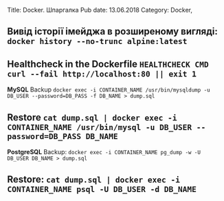 Title: Docker. Шпаргалка
Pub date: 13.06.2018
Category: Docker, 

**Вивід історії імейджа в розширеному вигляді:**
`docker history --no-trunc alpine:latest`
-----

**Healthcheck in the Dockerfile**
`HEALTHCHECK CMD curl --fail http://localhost:80 || exit 1`
-----

**MySQL**
Backup
`docker exec -i CONTAINER_NAME /usr/bin/mysqldump -u DB_USER --password=DB_PASS -f DB_NAME > dump.sql`

Restore
`cat dump.sql | docker exec -i CONTAINER_NAME /usr/bin/mysql -u DB_USER --password=DB_PASS DB_NAME`
-----

**PostgreSQL**
Backup:
`docker exec -i CONTAINER_NAME pg_dump -w -U DB_USER DB_NAME > dump.sql`

Restore:
`cat dump.sql | docker exec -i CONTAINER_NAME psql -U DB_USER -d DB_NAME`
-----